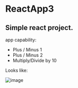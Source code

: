 # ReactApp3

Simple react project.
--

app capability: 
- Plus / Minus 1
- Plus / Minus 2
- Multiply/Divide by 10


Looks like:

![image](https://user-images.githubusercontent.com/89348016/216113588-21cec7bd-cf03-4174-aad2-e1ca79f48060.png)
